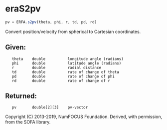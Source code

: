 # eraS2pv

```js
pv = ERFA.s2pv(theta, phi, r, td, pd, rd)
```

Convert position/velocity from spherical to Cartesian coordinates.

## Given:
```
   theta    double          longitude angle (radians)
   phi      double          latitude angle (radians)
   r        double          radial distance
   td       double          rate of change of theta
   pd       double          rate of change of phi
   rd       double          rate of change of r
```

## Returned:
```
   pv       double[2][3]    pv-vector
```

Copyright (C) 2013-2019, NumFOCUS Foundation.
Derived, with permission, from the SOFA library.
